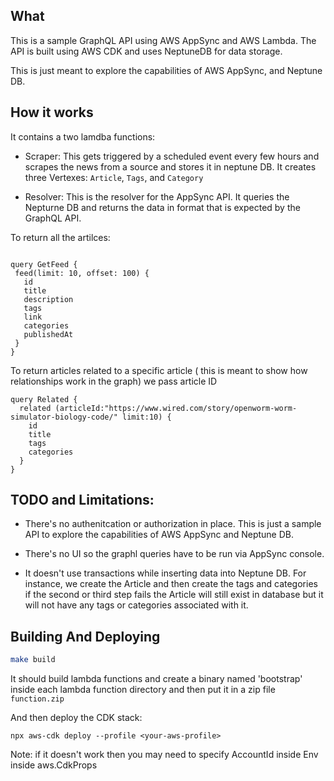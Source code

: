  ## What

 This is a sample GraphQL API using AWS AppSync and AWS Lambda. The API is built using AWS CDK
 and uses NeptuneDB for data storage.

 This is just meant to explore the capabilities of AWS AppSync, and Neptune DB.



 ## How it works


 It contains a two lamdba functions:


 - Scraper: This gets triggered by a scheduled event every few hours and scrapes the news from a source and stores it in neptune DB.
 It creates three Vertexes: `Article`, `Tags`, and `Category`


 - Resolver: This is the resolver for the AppSync API. It queries the Nepturne DB and returns the data in format that is expected by the GraphQL API.


To return all the artilces:

 ```gql

query GetFeed {
  feed(limit: 10, offset: 100) {
    id
    title
    description
    tags
    link
    categories
    publishedAt
  }
}

 ```


 To return articles related to a specific article ( this is meant to show how relationships work in the graph) we pass article ID


```gql
query Related {
  related (articleId:"https://www.wired.com/story/openworm-worm-simulator-biology-code/" limit:10) {
    id
    title
    tags
    categories
  }
}

```


## TODO and Limitations:

- There's no authenitcation or authorization in place. This is just a sample API to explore the capabilities of AWS AppSync and Neptune DB.

- There's no UI so the graphl queries have to be run via AppSync console. 

- It doesn't use transactions while inserting data into Neptune DB. For instance, we create the Article and then create the tags and categories if the second or third step 
fails the Article will still exist in database but it will not have any tags or categories associated with it.


## Building And Deploying


```sh
make build
```

It should build lambda functions and create a binary named 'bootstrap' inside each lambda function directory and then put it in a zip file `function.zip`

And then deploy the CDK stack:


```
npx aws-cdk deploy --profile <your-aws-profile>
```

Note: if it doesn't work then you may need to specify AccountId inside Env inside aws.CdkProps
